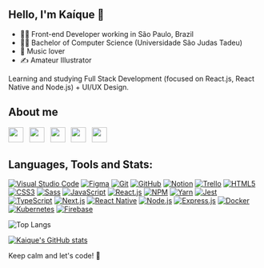 ## Hello, I'm Kaíque :wave:

-  :man_technologist: Front-end Developer working in São Paulo, Brazil
-  👨‍🎓 Bachelor of Computer Science (Universidade São Judas Tadeu)
-  :guitar: Music lover
- :writing_hand: Amateur Illustrator

Learning and studying Full Stack Development (focused on React.js, React Native and Node.js) + UI/UX Design.

 
## About me 

[<img src="https://gist.githubusercontent.com/kaiquezimerer/8d7ebae0da83fa8b7cf390232afef9f8/raw/2d6922f3cdb9c3b98d1dc69e1ffd0b37180e864b/codepen.svg" width="30">](https://codepen.io/kaiquezimerer)&nbsp;&nbsp;
[<img src="https://gist.githubusercontent.com/kaiquezimerer/86267a56d8c9dd88d57950d055a1e787/raw/484707b201dc3e14c4fd8307a937a9de9da71666/linkedin.svg" width="30">](https://www.linkedin.com/in/ka%C3%ADque-zimerer-005716b4/)&nbsp;&nbsp;
[<img src="https://gist.githubusercontent.com/kaiquezimerer/342de919ab8672c36d3a13254677b0dd/raw/b90290d293e286ac1b571667eb26e959ec028320/instagram.svg" width="30">](https://www.instagram.com/kaiquezimerer/)&nbsp;&nbsp;
[<img src="https://gist.githubusercontent.com/kaiquezimerer/d6dae6cae05474cfd980260b059d62db/raw/dcae8db96af301bb33741fbc55953af669fa052b/spotify.svg" width="30">](https://open.spotify.com/user/kaiquezimerer?si=26dbc79ae2274529)&nbsp;&nbsp;
[<img src="https://gist.githubusercontent.com/kaiquezimerer/bd51ba465e297880390b318be8aa95e5/raw/03aecfaa61f323ac33618eaca2ee9d24492bedc2/letterboxd.svg" width="30">](https://letterboxd.com/kaiquezimerer/)

## Languages, Tools and Stats:


[![Visual Studio Code](https://img.shields.io/badge/--FFFFFF?logo=visual%20studio%20code&logoColor=0098FF)](https://code.visualstudio.com/)
[![Figma](https://img.shields.io/badge/--e04a34?logo=figma&logoColor=ffffff)](https://www.figma.com/)
[![Git](https://img.shields.io/badge/--f0efe7?logo=git&logoColor=F1502F)](https://git-scm.com/)
[![GitHub](https://img.shields.io/badge/--171515?logo=github&logoColor=ffffff)](https://github.com/)
[![Notion](https://img.shields.io/badge/--37352F?logo=notion&logoColor=ffffff)](https://www.notion.so/)
[![Trello](https://img.shields.io/badge/--007ACC?logo=trello&logoColor=ffffff)](https://trello.com/)
[![HTML5](https://img.shields.io/badge/--F1502F?logo=html5&logoColor=ffffff)](https://html5.org/)
[![CSS3](https://img.shields.io/badge/--3C99DC?logo=css3&logoColor=ffffff)](https://www.w3.org/Style/CSS/Overview.en.html)
[![Sass](https://img.shields.io/badge/--CD6799?logo=sass&logoColor=ffffff)](https://sass-lang.com/)
[![JavaScript](https://img.shields.io/badge/--F0DB4F?logo=javascript&logoColor=323330)](https://www.ecma-international.org/technical-committees/tc39/)
[![React.js](https://img.shields.io/badge/--20232a?logo=react&logoColor=61DBFB)](https://reactjs.org/)
[![NPM](https://img.shields.io/badge/--FFFFFF?logo=npm&logoColor=FFCA28)](https://www.npmjs.com/)
[![Yarn](https://img.shields.io/badge/--2188b6?logo=yarn&logoColor=FFFFFF)](https://yarnpkg.com/)
[![Jest](https://img.shields.io/badge/--12C221?logo=jest&logoColor=ffffff)](https://jestjs.io/)
[![TypeScript](https://img.shields.io/badge/--3178C8?logo=typescript&logoColor=ffffff)](https://www.typescriptlang.org/)
[![Next.js](https://img.shields.io/badge/--000000?logo=next.js&logoColor=ffffff)](https://nextjs.org/)
[![React Native](https://img.shields.io/badge/--61DBFB?logo=react&logoColor=20232a)](https://reactnative.dev/)
[![Node.js](https://img.shields.io/badge/--3c873a?logo=node.js&logoColor=ffffff)](https://nodejs.org/en/)
[![Express.js](https://img.shields.io/badge/--FFFFFF?logo=express&logoColor=313548)](https://expressjs.com/pt-br/)
[![Docker](https://img.shields.io/badge/--2496ed?logo=docker&logoColor=ffffff)](https://www.docker.com/)
[![Kubernetes](https://img.shields.io/badge/--3371e3?logo=kubernetes&logoColor=ffffff)](https://kubernetes.io/)
[![Firebase](https://img.shields.io/badge/--039BE5?logo=firebase&logoColor=FFCA28)](https://firebase.google.com/)


![Top Langs](https://github-readme-stats.vercel.app/api/top-langs/?username=kaiquezimerer&theme=dracula&layout=compact)

[![Kaique's GitHub stats](https://github-readme-stats.vercel.app/api?username=kaiquezimerer&count_private=true&theme=dracula)](https://github.com/kaiquezimerer/github-readme-stats)

Keep calm and let's code! :rocket:
